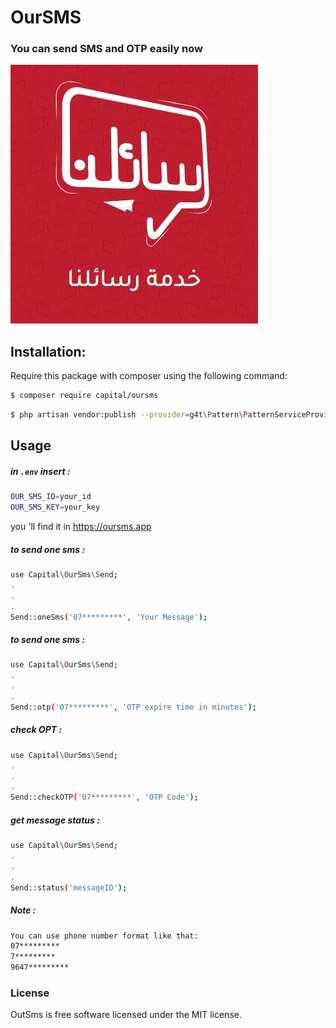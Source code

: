 # OurSMS
### You can send SMS and OTP easily now


![image](https://github.com/hussein4alaa/oursms/blob/main/oursms.jpg)


## Installation:
Require this package with composer using the following command:

```sh
$ composer require capital/oursms
```

```sh
$ php artisan vendor:publish --provider=g4t\Pattern\PatternServiceProvider 
```

## Usage
##### in `.env` insert :
```sh
OUR_SMS_ID=your_id
OUR_SMS_KEY=your_key
```
you 'll find it in https://oursms.app

##### to send one sms :
```sh
use Capital\OurSms\Send;
.
.
.
Send::oneSms('07*********', 'Your Message');
```


##### to send one sms :
```sh
use Capital\OurSms\Send;
.
.
.
Send::otp('07*********', 'OTP expire time in minutes');
```


##### check OPT :
```sh
use Capital\OurSms\Send;
.
.
.
Send::checkOTP('07*********', 'OTP Code');
```


##### get message status :
```sh
use Capital\OurSms\Send;
.
.
.
Send::status('messageID');
```




##### Note :
```sh
You can use phone number format like that:
07*********
7*********
9647*********
```
### License

OutSms is free software licensed under the MIT license.
